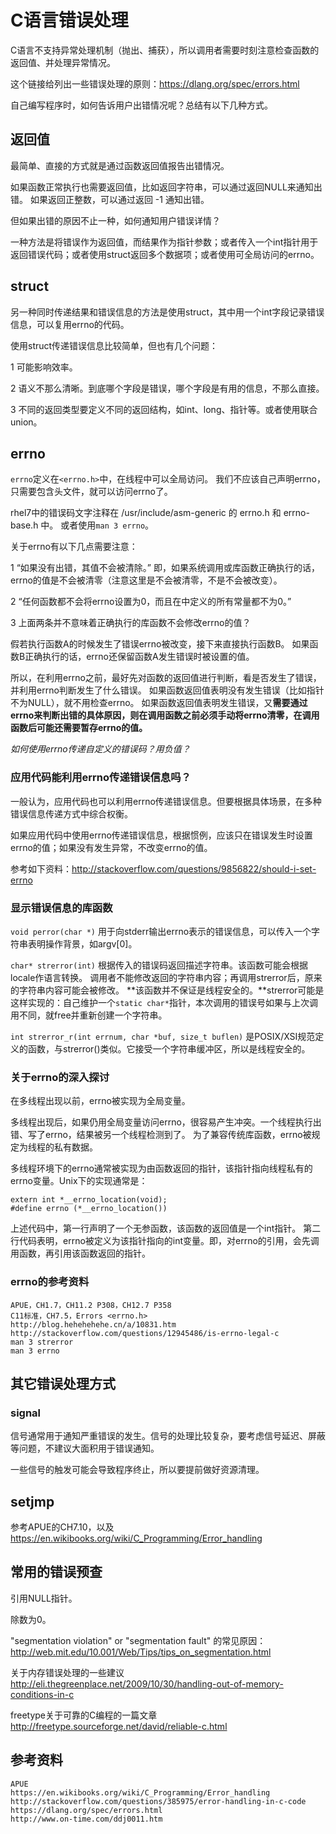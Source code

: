 # C语言错误处理

C语言不支持异常处理机制（抛出、捕获），所以调用者需要时刻注意检查函数的返回值、并处理异常情况。

这个链接给列出一些错误处理的原则：https://dlang.org/spec/errors.html

自己编写程序时，如何告诉用户出错情况呢？总结有以下几种方式。

## 返回值

最简单、直接的方式就是通过函数返回值报告出错情况。

如果函数正常执行也需要返回值，比如返回字符串，可以通过返回NULL来通知出错。
如果返回正整数，可以通过返回 -1 通知出错。

但如果出错的原因不止一种，如何通知用户错误详情？

一种方法是将错误作为返回值，而结果作为指针参数；或者传入一个int指针用于返回错误代码；或者使用struct返回多个数据项；或者使用可全局访问的errno。

## struct 

另一种同时传递结果和错误信息的方法是使用struct，其中用一个int字段记录错误信息，可以复用errno的代码。

使用struct传递错误信息比较简单，但也有几个问题：

1 可能影响效率。

2 语义不那么清晰。到底哪个字段是错误，哪个字段是有用的信息，不那么直接。

3 不同的返回类型要定义不同的返回结构，如int、long、指针等。或者使用联合union。

## errno

`errno`定义在`<errno.h>`中，在线程中可以全局访问。
我们不应该自己声明errno，只需要包含头文件，就可以访问errno了。

rhel7中的错误码文字注释在 /usr/include/asm-generic 的 errno.h 和 errno-base.h 中。
或者使用`man 3 errno`。

关于errno有以下几点需要注意：

1 “如果没有出错，其值不会被清除。”
即，如果系统调用或库函数正确执行的话，errno的值是不会被清零（注意这里是不会被清零，不是不会被改变）。

2 “任何函数都不会将errno设置为0，而且在中定义的所有常量都不为0。”

3 上面两条并不意味着正确执行的库函数不会修改errno的值？

假若执行函数A的时候发生了错误errno被改变，接下来直接执行函数B。
如果函数B正确执行的话，errno还保留函数A发生错误时被设置的值。

所以，在利用errno之前，最好先对函数的返回值进行判断，看是否发生了错误，并利用errno判断发生了什么错误。
如果函数返回值表明没有发生错误（比如指针不为NULL），就不用检查errno。
如果函数返回值表明发生错误，又**需要通过errno来判断出错的具体原因，则在调用函数之前必须手动将errno清零，在调用函数后可能还需要暂存errno的值。**

*如何使用errno传递自定义的错误码？用负值？*

### 应用代码能利用errno传递错误信息吗？

一般认为，应用代码也可以利用errno传递错误信息。但要根据具体场景，在多种错误信息传递方式中综合权衡。

如果应用代码中使用errno传递错误信息，根据惯例，应该只在错误发生时设置errno的值；如果没有发生异常，不改变errno的值。

参考如下资料：http://stackoverflow.com/questions/9856822/should-i-set-errno

### 显示错误信息的库函数

`void perror(char *)` 用于向stderr输出errno表示的错误信息，可以传入一个字符串表明操作背景，如argv[0]。

`char* strerror(int)` 根据传入的错误码返回描述字符串。该函数可能会根据locale作语言转换。
调用者不能修改返回的字符串内容；再调用strerror后，原来的字符串内容可能会被修改。
**该函数并不保证是线程安全的。**strerror可能是这样实现的：自己维护一个`static char*`指针，本次调用的错误号如果与上次调用不同，就free并重新创建一个字符串。

`int strerror_r(int errnum, char *buf, size_t buflen)` 是POSIX/XSI规范定义的函数，与strerror()类似。它接受一个字符串缓冲区，所以是线程安全的。

### 关于errno的深入探讨

在多线程出现以前，errno被实现为全局变量。

多线程出现后，如果仍用全局变量访问errno，很容易产生冲突。一个线程执行出错、写了errno，结果被另一个线程检测到了。
为了兼容传统库函数，errno被规定为线程的私有数据。

多线程环境下的errno通常被实现为由函数返回的指针，该指针指向线程私有的errno变量。Unix下的实现通常是：

	extern int *__errno_location(void);
	#define errno (*__errno_location())

上述代码中，第一行声明了一个无参函数，该函数的返回值是一个int指针。
第二行代码表明，errno被定义为该指针指向的int变量。即，对errno的引用，会先调用函数，再引用该函数返回的指针。

### errno的参考资料

	APUE，CH1.7，CH11.2 P308，CH12.7 P358
	C11标准，CH7.5，Errors <errno.h>
	http://blog.hehehehehe.cn/a/10831.htm
	http://stackoverflow.com/questions/12945486/is-errno-legal-c
	man 3 strerror
	man 3 errno

## 其它错误处理方式

### signal

信号通常用于通知严重错误的发生。信号的处理比较复杂，要考虑信号延迟、屏蔽等问题，不建议大面积用于错误通知。

一些信号的触发可能会导致程序终止，所以要提前做好资源清理。

## setjmp

参考APUE的CH7.10，以及 https://en.wikibooks.org/wiki/C_Programming/Error_handling

## 常用的错误预查

引用NULL指针。

除数为0。

"segmentation violation" or "segmentation fault" 的常见原因：http://web.mit.edu/10.001/Web/Tips/tips_on_segmentation.html

关于内存错误处理的一些建议 
http://eli.thegreenplace.net/2009/10/30/handling-out-of-memory-conditions-in-c

freetype关于可靠的C编程的一篇文章 
http://freetype.sourceforge.net/david/reliable-c.html

## 参考资料

	APUE
	https://en.wikibooks.org/wiki/C_Programming/Error_handling
	http://stackoverflow.com/questions/385975/error-handling-in-c-code
	https://dlang.org/spec/errors.html
	http://www.on-time.com/ddj0011.htm

